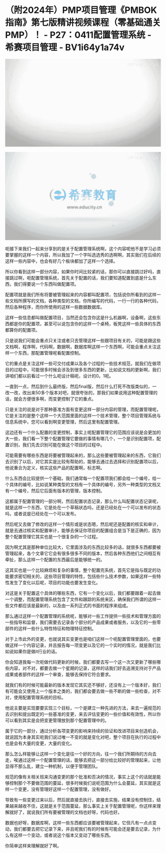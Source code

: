 # （附2024年）PMP项目管理《PMBOK指南》第七版精讲视频课程（零基础通关PMP）！ - P27：0411配置管理系统 - 希赛项目管理 - BV1i64y1a74v

![](img/1ec31b9a4e8a6eabed09787532928058_0.png)

![](img/1ec31b9a4e8a6eabed09787532928058_1.png)

呃接下来我们一起来分享到的是关于配置管理系统啊，这个内容呢他不是学习必须要掌握的这样一个内容，所以我加了一个字叫选选秀的选啊啊，其实我们在后续的这样一些内容中，也会有好几个板块都加了这样一个选择。

所以你看到这样一部分内容，如果你时间比较紧的话，那你可以直接跳过好吗，直接跳过啊，呃配置管理系统，首先关于配置的话，我们要知道配置到底是什么东西，我们得要说一个东西叫做配置项。

配置项就是我们所有将要被管理起来的内容都叫配置项，包括说你所看到的这样一些文档所撰写的文档，各种类型的文档，你所编写的代码，一行一行的各种代码，然后各种程序，而你所使用的这样一些数据数据库。

这样一些信息都叫做配置项目，当然还会包含你这是什么机器啊，设备啊，这些东西都是你的配置项，甚至可以说包含你的这样一个桌椅，板凳这样一些具体的东西都算你的配置项。

只是说我们可能会重点只关注或者只去管理这样一些跟项目有关的，可能是跟这些文档啊，程序啊，代码啊，数据啊，数据库啊这样一个东西啊，可能会重点关注这样一个东西，那配置管理呢看配置控制。

它的重点是关注这样一些可交付成果以及各个过程的一些技术规范，就我们在做项目的过程中，可能很多时候会涉及到很多东西的更新，比如说文档的更新啊，我们讲咱们都以前看过一个什么呃设计稿呃，设计的0。1呃。

一直到一点，然后到什么最终版，然后final版，然后什么打死不改版类似的，一改一改，改出来50多个版本对吧，就很夸张的，那我们如果说用这种配置管理的话，就会方便很多啊，而变更控制了它的重点。

只是关注的说是对于那种基准方面有变更这样一部分内容的管理，而配置管理呢，它是关注的是整个这样一个大范围里面的这样一个技术管理，整个项目管理系统与信息系统中，您可以看到啊变更管理，然后这里有配置管理。

这边还有一个什么配置的变更控制，事实上呢配置管理它的范围应该说是会更加的大一些，我们看一下整个配置管理它要做的事情有哪几个，一个是识别配置项，配置识别，我们先去识别可能在做这个项目的过程中。

可能需要有哪些东西是将要被管理起来的，那么这些要被管理起来的东西，它我们去识别了以后，对它其实是比较有帮助的，能够去通过去选择和识别配置项以后，他说重合为定义，核实这些产品的配置啊，标志啊。

什么东西会比较提供一个基础，我们通常每一个配置项我们都会给一个编号，给一个具体的编号，比如说某种类型的文档有一个具体的编号，另外一种类型的文档又有一个编号，然后它后面有版本的管理，版本控制。

这都属于配置管理的一部分啊，然后配置状态记录，那么什么叫配置状态记录呢，就是这样一个东西，它是处在一个草稿状态吗，还是已经处在一个可以发布的状态吗，或者说是已经处在一个可以发布。

然后呢又去做了修改的这样一个情形或是状态嗯，然后呢还是配置的核实和审计，就是去通过核实和配置审计，能够去保证你项目的配置组合是当下是正确的，因为整个配置管理它其实也是一个很复杂的一个过程。

因为啊尤其是那种单位比较大，它里面涉及的东西比较多的话，就很多东西都要被管理起来，各个文章它它会有很多很多不同的版本，然后各种东西他们之间相互有牵扯，那么这样一个配置的东西最后是能够统一的。

这其实也是一个比较麻烦和复杂的事情，整个配置完系统，首先它是指与既定的功能要求密切相关的，这些项目管理的特性，包括些什么技术参数，如果这样一些特性发生了变化以后呢，项目的功能也要发生变化。

对这是关于配置这个具体的哪些东西，它有一个变化以后，我们都要跟着一起去做一个调整，而配置管理系统包含了文件和跟踪的系统来区，确保我们所谓的这样一些文件都应该是最新的，以及由一系列正式的书面的程序来组成。

那么通过这样一个配置管理的系统呢，能够对一些工作提供一些技术和管理方面的一些指导和监督，我们需要去记录各个部分的产品成果或者服务，以及它的一些零部件的这样一些什么特性特征和物理特征控制。

对于上市此外的变更，也就说其实变更也是咱们这样一个呃配置管理里面的，也要做这样一个内容记录，并且报告每一项变更以及它的一个实时的情况，就是我们比如说如果你是做it行业的话。

你会知道我每一次呃做代码更新的时候，我们都要去写一个这一次又更新了哪些哪些内容，对不对，都要去做一个星期的记录，这样的话我们好去追溯支持对于产品成果或者部件的这样一个审查，能够去保持它符合要求。

就我们有的时候可能最新的版本发现它其实还不够好，还没有上一个版本好，我们有可能会又使用上一个版本之类的，我们都会要去做一些不断的做一些检查，对不对，使用配置管理系统的目标。

他说主要是实现要要实现三个目标，一个是建立一种先进的方法，来去一遍规范的去识别和提出既定的一些基准的变更，来去评估变更的一些价值和有效性，所以你可以看到其实是会把变更管理放到那个配置管理中的。

属于它的一部分，通过分析各项变更的影响来持续的验证和改进项目来创造机会，就说因为本身其实呃我们说过唯一不变的就是变化对吧，整个项目在执行的过程中也是会有大量的变更，大量的变化。

那么怎么样能够让这样一个变化是往一个好的方向，往一个我们所期待的方向去走，唉通过这样一个配置管理的话，能够去把这一部分给比较好的管理起来，让他显得不那么乱，建立一种机制，以便于管理团队。

规范的像有关相关班来沟通变更的那个批准和否决的情况，事实上这个的话就是能够控制那个不要做范围的蔓延，很多时候我们说呃范围为什么会蔓延，其实就是这样一个变更，没有管理好这样一个配置管理，没有做好。

导致有一些变更过来以后，然后就直接去执行，直接去实施，结果没有控制住，结果越来越收不住，这就是关于范围蔓延，那么事实上关于配置管理呢，你这样来理解就好了，就说我们所有要被管理的文档也好呀，代码也好。

数据也好呀，数据库啊，这样一些东西都应该要被管理起来，它但凡有一点点变动，我们都要去把它记录下来，并且呢我们有的时候有可能会还是要去记录，为什么有这样一个变动，或者说这个版本又变动了哪些东西。

你简单这样来理解就好了啊。